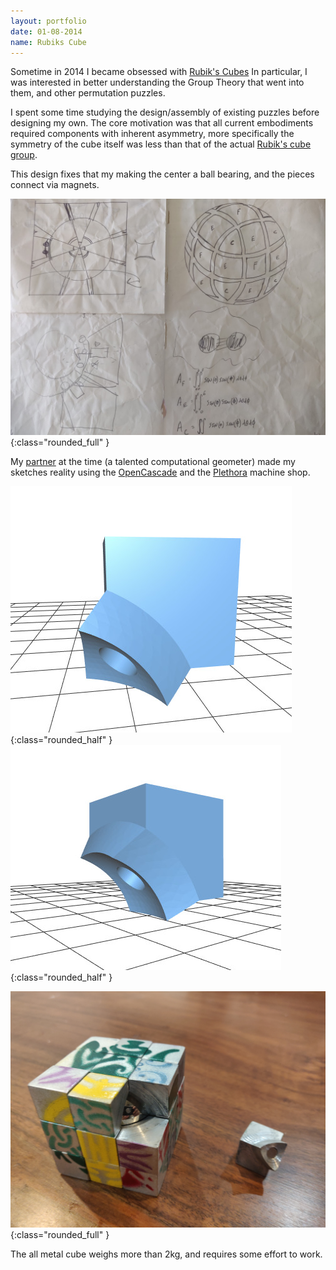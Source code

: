 ```yaml
---
layout: portfolio
date: 01-08-2014
name: Rubiks Cube
---
```


Sometime in 2014 I became obsessed with [Rubik's Cubes](https://en.wikipedia.org/wiki/Rubik%27s_Cube)
In particular, I was interested in better understanding the Group Theory that went into them,
and other permutation puzzles.  

I spent some time studying the design/assembly of existing puzzles before designing my own.  The
core motivation was that all current embodiments required components with inherent asymmetry, more
specifically the symmetry of the cube itself was less than that of the actual
[Rubik's cube group](https://en.wikipedia.org/wiki/Rubik%27s_Cube_group).

This design fixes that my making the center a ball bearing, and the pieces connect via magnets.

![alt text](/images/cube/sketch.jpg "Initial design sketch"){:class="rounded_full" }

My [partner](http://ruzamarkov.com/) at the time (a talented computational geometer) 
made my sketches reality using the [OpenCascade](https://github.com/meawoppl/occplay)
and the [Plethora](https://www.plethora.com/) machine shop.

![alt text](/images/cube/corner.jpg "CAD corner piece"){:class="rounded_half" }
![alt text](/images/cube/edge.jpg "CAD edge piece"){:class="rounded_half" }

![alt text](/images/cube/photo.jpg "Photo"){:class="rounded_full" }

The all metal cube weighs more than 2kg, and requires some effort to work.
